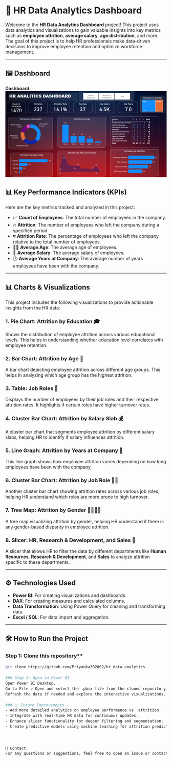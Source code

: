# 🚀 HR Data Analytics Dashboard

Welcome to the **HR Data Analytics Dashboard** project! This project uses data analytics and visualizations to gain valuable insights into key metrics such as **employee attrition**, **average salary**, **age distribution**, and more. The goal of this project is to help HR professionals make data-driven decisions to improve employee retention and optimize workforce management.

---
## 🖼️ Dashboard

**Dashboard:**  
![Project Dashboard](image/dashboard.png)


## 📊 **Key Performance Indicators (KPIs)**

Here are the key metrics tracked and analyzed in this project:

- 📈 **Count of Employees**: The total number of employees in the company.
- 🔥 **Attrition**: The number of employees who left the company during a specified period.
- 💔 **Attrition Rate**: The percentage of employees who left the company relative to the total number of employees.
- 🧑‍🦳 **Average Age**: The average age of employees.
- 💸 **Average Salary**: The average salary of employees.
- 🕒 **Average Years at Company**: The average number of years employees have been with the company.

---

## 📊 **Charts & Visualizations**

This project includes the following visualizations to provide actionable insights from the HR data:

### 1. **Pie Chart: Attrition by Education 🎓**
Shows the distribution of employee attrition across various educational levels. This helps in understanding whether education level correlates with employee retention.

### 2. **Bar Chart: Attrition by Age 📅**
A bar chart depicting employee attrition across different age groups. This helps in analyzing which age group has the highest attrition.

### 3. **Table: Job Roles 💼**
Displays the number of employees by their job roles and their respective attrition rates. It highlights if certain roles have higher turnover rates.

### 4. **Cluster Bar Chart: Attrition by Salary Slab 💰**
A cluster bar chart that segments employee attrition by different salary slabs, helping HR to identify if salary influences attrition.

### 5. **Line Graph: Attrition by Years at Company 📆**
This line graph shows how employee attrition varies depending on how long employees have been with the company.

### 6. **Cluster Bar Chart: Attrition by Job Role 🧑‍💻**
Another cluster bar chart showing attrition rates across various job roles, helping HR understand which roles are more prone to high turnover.

### 7. **Tree Map: Attrition by Gender 👨‍🦱👩‍🦳**
A tree map visualizing attrition by gender, helping HR understand if there is any gender-based disparity in employee attrition.

### 8. **Slicer: HR, Research & Development, and Sales 🏢**
A slicer that allows HR to filter the data by different departments like **Human Resources**, **Research & Development**, and **Sales** to analyze attrition specific to these departments.

---

## ⚙️ **Technologies Used**

- **Power BI**: For creating visualizations and dashboards.
- **DAX**: For creating measures and calculated columns.
- **Data Transformation**: Using Power Query for cleaning and transforming data.
- **Excel / SQL**: For data import and aggregation.

---

## 🛠️ **How to Run the Project**

### Step 1: Clone this repository** 
```bash
git clone https://github.com/Priyanka302002/hr_data_analytics

### Step 2: Open in Power BI
Open Power BI Desktop.
Go to File > Open and select the .pbix file from the cloned repository.
Refresh the data if needed and explore the interactive visualizations.

### 📈 Future Improvements
- Add more detailed analytics on employee performance vs. attrition.
- Integrate with real-time HR data for continuous updates.
- Enhance slicer functionality for deeper filtering and segmentation.
- Create predictive models using machine learning for attrition prediction.



💬 Contact
For any questions or suggestions, feel free to open an issue or contact me at [your-priyajolingi@gmail.com].




